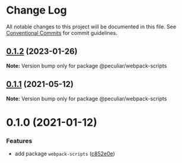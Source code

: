 # Change Log

All notable changes to this project will be documented in this file.
See [Conventional Commits](https://conventionalcommits.org) for commit guidelines.

## [0.1.2](https://github.com/PeculiarVentures/peculiar-react-components/compare/@peculiar/webpack-scripts@0.1.1...@peculiar/webpack-scripts@0.1.2) (2023-01-26)

**Note:** Version bump only for package @peculiar/webpack-scripts





## [0.1.1](https://github.com/PeculiarVentures/peculiar-react-components/compare/@peculiar/webpack-scripts@0.1.0...@peculiar/webpack-scripts@0.1.1) (2021-05-12)

**Note:** Version bump only for package @peculiar/webpack-scripts





# 0.1.0 (2021-01-12)


### Features

* add package `webpack-scripts` ([c852e0e](https://github.com/PeculiarVentures/peculiar-react-components/commit/c852e0ee3ae33bc67541ab1e5c3444c975168772))
